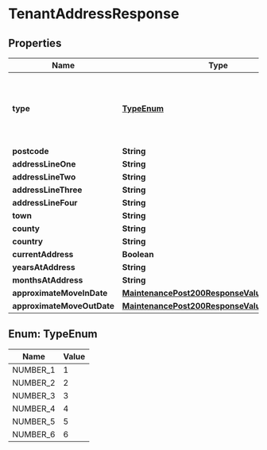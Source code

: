 

# TenantAddressResponse


## Properties

| Name | Type | Description | Notes |
|------------ | ------------- | ------------- | -------------|
|**type** | [**TypeEnum**](#TypeEnum) | 1 &#x3D; Pre tenancy, 2 &#x3D; Work, 3 &#x3D; Other, 4 &#x3D; Forwarding, 5 &#x3D; Correspondence, 6 &#x3D; Post tenancy address |  [optional] |
|**postcode** | **String** |  |  [optional] |
|**addressLineOne** | **String** |  |  [optional] |
|**addressLineTwo** | **String** |  |  [optional] |
|**addressLineThree** | **String** |  |  [optional] |
|**addressLineFour** | **String** |  |  [optional] |
|**town** | **String** |  |  [optional] |
|**county** | **String** |  |  [optional] |
|**country** | **String** |  |  [optional] |
|**currentAddress** | **Boolean** |  |  [optional] |
|**yearsAtAddress** | **String** |  |  [optional] |
|**monthsAtAddress** | **String** |  |  [optional] |
|**approximateMoveInDate** | [**MaintenancePost200ResponseValueCreatedDate**](MaintenancePost200ResponseValueCreatedDate.md) |  |  [optional] |
|**approximateMoveOutDate** | [**MaintenancePost200ResponseValueCreatedDate**](MaintenancePost200ResponseValueCreatedDate.md) |  |  [optional] |



## Enum: TypeEnum

| Name | Value |
|---- | -----|
| NUMBER_1 | 1 |
| NUMBER_2 | 2 |
| NUMBER_3 | 3 |
| NUMBER_4 | 4 |
| NUMBER_5 | 5 |
| NUMBER_6 | 6 |



